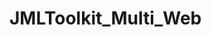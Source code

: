 # JMLToolkit_Multi_Web

<!-- https://www.freecodecamp.org/news/create-a-react-frontend-a-node-express-backend-and-connect-them-together-c5798926047c/ -->
<!-- https://medium.com/better-programming/connect-your-express-and-react-applications-using-axios-c35723b6d667 -->
<!-- http-server -c-1 -->